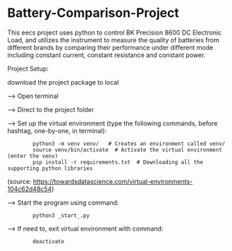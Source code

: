 # Battery-Comparison-Project
This eecs project uses python to control BK Precision 8600 DC Electronic Load, and utilizes the instrument to measure the quality of batteries from different brands by comparing their performance under different mode including constant current, constant resistance and constant power.


Project Setup:

download the project package to local

-->     Open terminal 

-->		Direct to the project folder

-->  	Set up the virtual environment (type the following commands, before hashtag, one-by-one, in terminal):

			python3 -m venv venv/   # Creates an environment called venv/
			source venv/bin/activate  # Activate the virtual environment (enter the venv)
			pip install -r requirements.txt  # Downloading all the supporting python libraries
(source: https://towardsdatascience.com/virtual-environments-104c62d48c54)

-->     Start the program using command:

			python3 _start_.py

-->     If need to, exit virtual environment with command:

			deactivate

